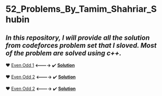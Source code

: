 # 52_Problems_By_Tamim_Shahriar_Shubin

## ***In this repository, I will provide all the solution from codeforces problem set that I sloved. Most of the problem are solved using c++.***

:heart: [Even Odd 1](https://lightoj.com/problem/dimik-even-odd-1) <span><b><----></b></span>
:heavy_check_mark: <a href="https://github.com/Masum-SM/52_Problems_By_Tamim_Shahriar_Shubin/blob/main/even_odd_1.cpp"><b>Solution</b></a>

:heart: [Even Odd 2](https://lightoj.com/problem/dimik-even-odd-2) <span><b><----></b></span>
:heavy_check_mark: <a href="https://github.com/Masum-SM/52_Problems_By_Tamim_Shahriar_Shubin/blob/main/even_odd_2.cpp"><b>Solution</b></a>

:heart: [Even Odd 2](https://lightoj.com/problem/dimik-descending-number) <span><b><----></b></span>
:heavy_check_mark: <a href="https://github.com/Masum-SM/52_Problems_By_Tamim_Shahriar_Shubin/blob/main/DecendingNumber.cpp"><b>Solution</b></a>
